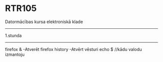 # RTR105
Datormācības kursa elektroniskā klade

<hr>1.stunda<hr/>
firefox & -Atverēt firefox
history -Atvērt vēsturi
echo $ //kādu valodu izmantoju
